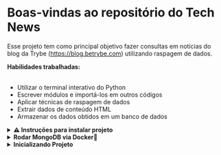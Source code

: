 # Boas-vindas ao repositório do Tech News

Esse projeto tem como principal objetivo fazer consultas em notícias do blog da Trybe (https://blog.betrybe.com) utilizando raspagem de dados.

<summary><strong> Habilidades trabalhadas:</strong></summary><br />
<ul>
    <li>Utilizar o terminal interativo do Python</li>
    <li>Escrever módulos e importá-los em outros códigos</li>
    <li>Aplicar técnicas de raspagem de dados</li>
    <li>Extrair dados de conteúdo HTML</li>
    <li>Armazenar os dados obtidos em um banco de dados</li>
</ul>

<details>
  <summary><strong>⚠ Instruções para instalar projeto</strong></summary><br />

  1. Clone o repositório

  - Use o comando: `git clone git@github.com:itaji-create/tech-news.git`
  - Entre na pasta do repositório que você acabou de clonar:
    - `cd tech-news`

  2. Crie o ambiente virtual para o projeto

  - `python3 -m venv .venv && source .venv/bin/activate`
  
  3. Instale as dependências

  - `python3 -m pip install -r dev-requirements.txt`

</details>

<details>
  <summary><strong>Rodar MongoDB via Docker🐳</strong></summary>
  <code>docker-compose up -d mongodb</code>

</details>

<details>
  <summary><strong>Inicializando Projeto</strong></summary>
  Digite <code>tech-news-analyzer</code> no terminal

</details>
